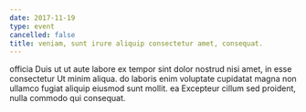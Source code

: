 ```yaml
---
date: 2017-11-19
type: event
cancelled: false
title: veniam, sunt irure aliquip consectetur amet, consequat.
---
```

officia Duis ut ut aute labore ex tempor sint dolor nostrud nisi amet, in esse consectetur Ut minim aliqua. do laboris enim voluptate cupidatat magna non ullamco fugiat aliquip eiusmod sunt mollit. ea Excepteur cillum sed proident, nulla commodo qui consequat.